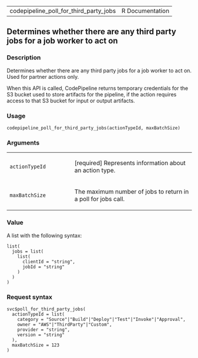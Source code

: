 <table style="width: 100%;">
<tbody>
<tr class="odd">
<td>codepipeline_poll_for_third_party_jobs</td>
<td style="text-align: right;">R Documentation</td>
</tr>
</tbody>
</table>

## Determines whether there are any third party jobs for a job worker to act on

### Description

Determines whether there are any third party jobs for a job worker to
act on. Used for partner actions only.

When this API is called, CodePipeline returns temporary credentials for
the S3 bucket used to store artifacts for the pipeline, if the action
requires access to that S3 bucket for input or output artifacts.

### Usage

    codepipeline_poll_for_third_party_jobs(actionTypeId, maxBatchSize)

### Arguments

<table>
<colgroup>
<col style="width: 35%" />
<col style="width: 65%" />
</colgroup>
<tbody>
<tr class="odd">
<td><code
id="codepipeline_poll_for_third_party_jobs_:_actionTypeId">actionTypeId</code></td>
<td><p>[required] Represents information about an action type.</p></td>
</tr>
<tr class="even">
<td><code
id="codepipeline_poll_for_third_party_jobs_:_maxBatchSize">maxBatchSize</code></td>
<td><p>The maximum number of jobs to return in a poll for jobs
call.</p></td>
</tr>
</tbody>
</table>

### Value

A list with the following syntax:

    list(
      jobs = list(
        list(
          clientId = "string",
          jobId = "string"
        )
      )
    )

### Request syntax

    svc$poll_for_third_party_jobs(
      actionTypeId = list(
        category = "Source"|"Build"|"Deploy"|"Test"|"Invoke"|"Approval",
        owner = "AWS"|"ThirdParty"|"Custom",
        provider = "string",
        version = "string"
      ),
      maxBatchSize = 123
    )

